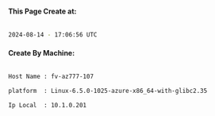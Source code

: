 
   
#### This Page Create at:

```bash

2024-08-14 - 17:06:56 UTC

```

#### Create By Machine:

```bash

Host Name : fv-az777-107

platform  : Linux-6.5.0-1025-azure-x86_64-with-glibc2.35

Ip Local  : 10.1.0.201

```


